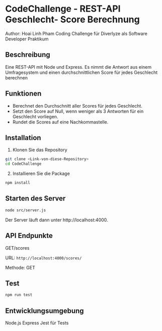 # CodeChallenge - REST-API Geschlecht- Score Berechnung

Author: Hoai Linh Pham
Coding Challenge für Diverlyze als Software Developer Praktikum

## Beschreibung
Eine REST-API mit Node und Express. Es nimmt die Antwort aus einem Umfragesystem und einen durchschnittlichen Score für jedes Geschlecht berechnen

## Funktionen
- Berechnet den Durchschnitt aller Scores für jedes Geschlecht.
- Setzt den Score auf Null, wenn weniger als 3 Antworten für ein Geschlecht vorliegen.
- Rundet die Scores auf eine Nachkommastelle.

## Installation
1. Klonen Sie das Repository
```bash
git clone <Link-von-diese-Repository>
cd CodeChallenge
```
2. Installieren Sie die Package
```bash
npm install
```

## Starten des Server
```bash
node src/server.js
```
Der Server läuft dann unter http://localhost:4000.

## API Endpunkte
GET/scores

URL: `http://localhost:4000/scores/`

Methode: GET

## Test
```bash
npm run test
```

## Entwicklungsumgebung
Node.js
Express
Jest für Tests
